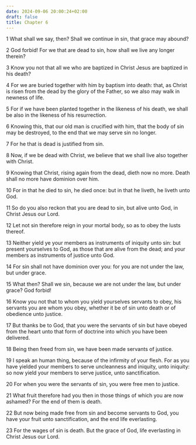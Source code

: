 ```yaml
---
date: 2024-09-06 20:00:24+02:00
draft: false
title: Chapter 6
---
```




1 What shall we say, then? Shall we continue in sin, that grace may abound?

2 God forbid! For we that are dead to sin, how shall we live any longer therein?

3 Know you not that all we who are baptized in Christ Jesus are baptized in his death?

4 For we are buried together with him by baptism into death: that, as Christ is risen from the dead by the glory of the Father, so we also may walk in newness of life.

5 For if we have been planted together in the likeness of his death, we shall be also in the likeness of his resurrection.

6 Knowing this, that our old man is crucified with him, that the body of sin may be destroyed, to the end that we may serve sin no longer.

7 For he that is dead is justified from sin.

8 Now, if we be dead with Christ, we believe that we shall live also together with Christ.

9 Knowing that Christ, rising again from the dead, dieth now no more. Death shall no more have dominion over him.

10 For in that he died to sin, he died once: but in that he liveth, he liveth unto God.

11 So do you also reckon that you are dead to sin, but alive unto God, in Christ Jesus our Lord.

12 Let not sin therefore reign in your mortal body, so as to obey the lusts thereof.

13 Neither yield ye your members as instruments of iniquity unto sin: but present yourselves to God, as those that are alive from the dead; and your members as instruments of justice unto God.

14 For sin shall not have dominion over you: for you are not under the law, but under grace.

15 What then? Shall we sin, because we are not under the law, but under grace? God forbid!

16 Know you not that to whom you yield yourselves servants to obey, his servants you are whom you obey, whether it be of sin unto death or of obedience unto justice.

17 But thanks be to God, that you were the servants of sin but have obeyed from the heart unto that form of doctrine into which you have been delivered.

18 Being then freed from sin, we have been made servants of justice.

19 I speak an human thing, because of the infirmity of your flesh. For as you have yielded your members to serve uncleanness and iniquity, unto iniquity: so now yield your members to serve justice, unto sanctification.

20 For when you were the servants of sin, you were free men to justice.

21 What fruit therefore had you then in those things of which you are now ashamed? For the end of them is death.

22 But now being made free from sin and become servants to God, you have your fruit unto sanctification, and the end life everlasting.

23 For the wages of sin is death. But the grace of God, life everlasting in Christ Jesus our Lord.


